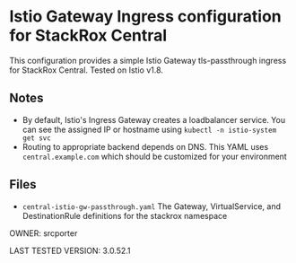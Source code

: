 # Istio Gateway Ingress configuration for StackRox Central

This configuration provides a simple Istio Gateway tls-passthrough ingress for StackRox Central. Tested on Istio v1.8.

## Notes
* By default, Istio's Ingress Gateway creates a loadbalancer service. You can see the assigned IP or hostname using `kubectl -n istio-system get svc`
* Routing to appropriate backend depends on DNS. This YAML uses `central.example.com` which should be customized for your environment

## Files
* `central-istio-gw-passthrough.yaml` The Gateway, VirtualService, and DestinationRule  definitions for the stackrox namespace

OWNER: srcporter

LAST TESTED VERSION: 3.0.52.1
